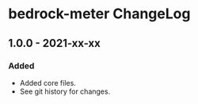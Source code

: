 # bedrock-meter ChangeLog

## 1.0.0 - 2021-xx-xx

### Added
- Added core files.
- See git history for changes.
